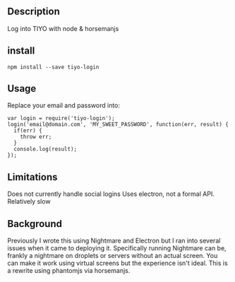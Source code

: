 ## Description

Log into TIYO with node & horsemanjs

## install

`npm install --save tiyo-login`


## Usage

Replace your email and password into:

```
var login = require('tiyo-login');
login('email@domain.com', 'MY_SWEET_PASSWORD', function(err, result) {
  if(err) {
    throw err;
  }
  console.log(result);
});
```

## Limitations

Does not currently handle social logins
Uses electron, not a formal API.
Relatively slow


## Background

Previously I wrote this using Nightmare and Electron but I ran into several issues when it came to deploying it. Specifically running Nightmare can be, frankly a nightmare on droplets or servers without an actual screen. You can make it work using virtual screens but the experience isn't ideal. This is a rewrite using phantomjs via horsemanjs.
